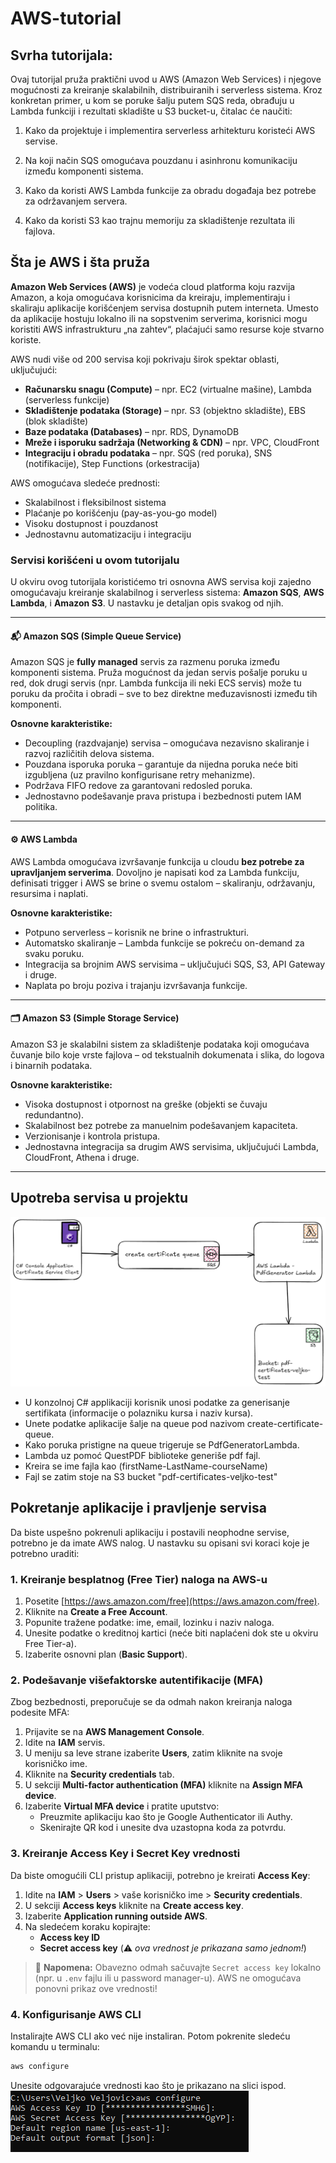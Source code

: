 # AWS-tutorial

## Svrha tutorijala:

Ovaj tutorijal pruža praktični uvod u AWS (Amazon Web Services) i njegove mogućnosti za kreiranje skalabilnih, distribuiranih i serverless sistema. Kroz konkretan primer, u kom se poruke šalju putem SQS reda, obrađuju u Lambda funkciji i rezultati skladište u S3 bucket-u, čitalac će naučiti:

1. Kako da projektuje i implementira serverless arhitekturu koristeći AWS servise.

2. Na koji način SQS omogućava pouzdanu i asinhronu komunikaciju između komponenti sistema.

3. Kako da koristi AWS Lambda funkcije za obradu događaja bez potrebe za održavanjem servera.

4. Kako da koristi S3 kao trajnu memoriju za skladištenje rezultata ili fajlova.

## Šta je AWS i šta pruža

**Amazon Web Services (AWS)** je vodeća cloud platforma koju razvija Amazon, a koja omogućava korisnicima da kreiraju, implementiraju i skaliraju aplikacije korišćenjem servisa dostupnih putem interneta. Umesto da aplikacije hostuju lokalno ili na sopstvenim serverima, korisnici mogu koristiti AWS infrastrukturu „na zahtev“, plaćajući samo resurse koje stvarno koriste.

AWS nudi više od 200 servisa koji pokrivaju širok spektar oblasti, uključujući:

- **Računarsku snagu (Compute)** – npr. EC2 (virtualne mašine), Lambda (serverless funkcije)
- **Skladištenje podataka (Storage)** – npr. S3 (objektno skladište), EBS (blok skladište)
- **Baze podataka (Databases)** – npr. RDS, DynamoDB
- **Mreže i isporuku sadržaja (Networking & CDN)** – npr. VPC, CloudFront
- **Integraciju i obradu podataka** – npr. SQS (red poruka), SNS (notifikacije), Step Functions (orkestracija)

AWS omogućava sledeće prednosti:
- Skalabilnost i fleksibilnost sistema
- Plaćanje po korišćenju (pay-as-you-go model)
- Visoku dostupnost i pouzdanost
- Jednostavnu automatizaciju i integraciju

### Servisi korišćeni u ovom tutorijalu

U okviru ovog tutorijala koristićemo tri osnovna AWS servisa koji zajedno omogućavaju kreiranje skalabilnog i serverless sistema: **Amazon SQS**, **AWS Lambda**, i **Amazon S3**. U nastavku je detaljan opis svakog od njih.

---
#### 📬 Amazon SQS (Simple Queue Service)

Amazon SQS je **fully managed** servis za razmenu poruka između komponenti sistema. Pruža mogućnost da jedan servis pošalje poruku u red, dok drugi servis (npr. Lambda funkcija ili neki ECS servis) može tu poruku da pročita i obradi – sve to bez direktne međuzavisnosti između tih komponenti.

**Osnovne karakteristike:**
- Decoupling (razdvajanje) servisa – omogućava nezavisno skaliranje i razvoj različitih delova sistema.
- Pouzdana isporuka poruka – garantuje da nijedna poruka neće biti izgubljena (uz pravilno konfigurisane retry mehanizme).
- Podržava FIFO redove za garantovani redosled poruka.
- Jednostavno podešavanje prava pristupa i bezbednosti putem IAM politika.
---
#### ⚙️ AWS Lambda

AWS Lambda omogućava izvršavanje funkcija u cloudu **bez potrebe za upravljanjem serverima**. Dovoljno je napisati kod za Lambda funkciju, definisati trigger i AWS se brine o svemu ostalom – skaliranju, održavanju, resursima i naplati.

**Osnovne karakteristike:**
- Potpuno serverless – korisnik ne brine o infrastrukturi.
- Automatsko skaliranje – Lambda funkcije se pokreću on-demand za svaku poruku.
- Integracija sa brojnim AWS servisima – uključujući SQS, S3, API Gateway i druge.
- Naplata po broju poziva i trajanju izvršavanja funkcije.
---

#### 🗂️ Amazon S3 (Simple Storage Service)

Amazon S3 je skalabilni sistem za skladištenje podataka koji omogućava čuvanje bilo koje vrste fajlova – od tekstualnih dokumenata i slika, do logova i binarnih podataka.

**Osnovne karakteristike:**
- Visoka dostupnost i otpornost na greške (objekti se čuvaju redundantno).
- Skalabilnost bez potrebe za manuelnim podešavanjem kapaciteta.
- Verzionisanje i kontrola pristupa.
- Jednostavna integracija sa drugim AWS servisima, uključujući Lambda, CloudFront, Athena i druge.
---

## Upotreba servisa u projektu 

![Arhitektura servisa](aws-tutorial-diagram.png)

- U konzolnoj C# applikaciji korisnik unosi podatke za generisanje sertifikata (informacije o polazniku kursa i naziv kursa).
- Unete podatke aplikacije šalje na queue pod nazivom create-certificate-queue.
- Kako poruka pristigne na queue trigeruje se PdfGeneratorLambda.
- Lambda uz pomoć QuestPDF biblioteke generiše pdf fajl.
- Kreira se ime fajla kao (firstName-LastName-courseName)
- Fajl se zatim stoje na S3 bucket "pdf-certificates-veljko-test"

## Pokretanje aplikacije i pravljenje servisa

Da biste uspešno pokrenuli aplikaciju i postavili neophodne servise, potrebno je da imate AWS nalog. U nastavku su opisani svi koraci koje je potrebno uraditi:

### 1. Kreiranje besplatnog (Free Tier) naloga na AWS-u

1. Posetite [https://aws.amazon.com/free](https://aws.amazon.com/free).
2. Kliknite na **Create a Free Account**.
3. Popunite tražene podatke: ime, email, lozinku i naziv naloga.
4. Unesite podatke o kreditnoj kartici (neće biti naplaćeni dok ste u okviru Free Tier-a).
5. Izaberite osnovni plan (**Basic Support**).

### 2. Podešavanje višefaktorske autentifikacije (MFA)

Zbog bezbednosti, preporučuje se da odmah nakon kreiranja naloga podesite MFA:

1. Prijavite se na **AWS Management Console**.
2. Idite na **IAM** servis.
3. U meniju sa leve strane izaberite **Users**, zatim kliknite na svoje korisničko ime.
4. Kliknite na **Security credentials** tab.
5. U sekciji **Multi-factor authentication (MFA)** kliknite na **Assign MFA device**.
6. Izaberite **Virtual MFA device** i pratite uputstvo:
   - Preuzmite aplikaciju kao što je Google Authenticator ili Authy.
   - Skenirajte QR kod i unesite dva uzastopna koda za potvrdu.

### 3. Kreiranje Access Key i Secret Key vrednosti

Da biste omogućili CLI pristup aplikaciji, potrebno je kreirati **Access Key**:

1. Idite na **IAM** > **Users** > vaše korisničko ime > **Security credentials**.
2. U sekciji **Access keys** kliknite na **Create access key**.
3. Izaberite **Application running outside AWS**.
4. Na sledećem koraku kopirajte:
   - **Access key ID**
   - **Secret access key** (⚠️ *ova vrednost je prikazana samo jednom!*)

> 🔐 **Napomena:** Obavezno odmah sačuvajte `Secret access key` lokalno (npr. u `.env` fajlu ili u password manager-u). AWS ne omogućava ponovni prikaz ove vrednosti!

### 4. Konfigurisanje AWS CLI

Instalirajte AWS CLI ako već nije instaliran. Potom pokrenite sledeću komandu u terminalu:

```bash
aws configure
```
Unesite odgovarajuće vrednosti kao što je prikazano na slici ispod.
![aws configure](aws-configure.png)


